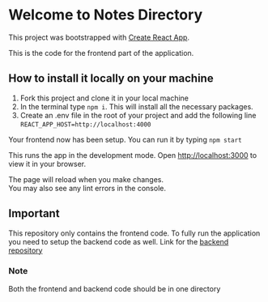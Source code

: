 # Welcome to Notes Directory

This project was bootstrapped with [Create React App](https://github.com/facebook/create-react-app).

This is the code for the frontend part of the application.

## How to install it locally on your machine

1. Fork this project and clone it in your local machine
2. In the terminal type `npm i`. This will install all the necessary packages.
3. Create an .env file in the root of your project and add the following line `REACT_APP_HOST=http://localhost:4000`

Your frontend now has been setup. You can run it by typing `npm start`

This runs the app in the development mode.
Open [http://localhost:3000](http://localhost:3000) to view it in your browser.

The page will reload when you make changes.\
You may also see any lint errors in the console.

## Important

This repository only contains the frontend code. To fully run the application you need to setup the backend code as well.
Link for the [backend repository](https://github.com/anik-bin/notesdirectory-backend)

### Note

Both the frontend and backend code should be in one directory